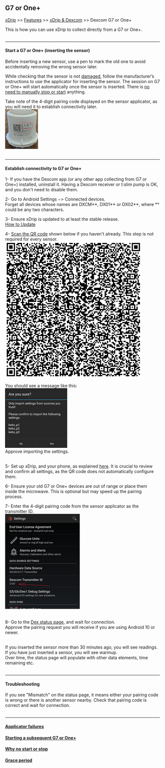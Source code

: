 ## G7 or One+  
[xDrip](../../README.md) >> [Features](../Features_page.md) >> [xDrip & Dexcom](../Dexcom_page.md) >> Dexcom G7 or One+  
  
This is how you can use xDrip to collect directly from a G7 or One+.  
<br/>  
  
---  
  
#### **Start a G7 or One+ (inserting the sensor)**  
Before inserting a new sensor, use a pen to mark the old one to avoid accidentally removing the wrong sensor later.  
  
While checking that the sensor is not [damaged](./G7ApplicatorFailures.md), follow the manufacturer’s instructions to use the applicator for inserting the sensor. The session on G7 or One+ will start automatically once the sensor is inserted. There is [no need to manually stop or start](./WhyNoG7Stop.md) anything.  
  
Take note of the 4-digit pairing code displayed on the sensor applicator, as you will need it to establish connectivity later.  
![](./images/G7_Applicator.png)  
<br/>  
  
---  
  
#### **Establish connectivity to G7 or One+**  
  
1- If you have the Dexcom app (or any other app collecting from G7 or One+) installed, uninstall it.  Having a Dexcom receiver or t:slim pump is OK, and you don't need to disable them.  
  
2- Go to Android Settings &#8722;> Connected devices.  
Forget all devices whose names are DXCM\*\*,  DX01\*\* or DX02\*\*, where \*\* could be any two characters.  
  
3- Ensure xDrip is updated to at least the stable release.  
[How to Update](../Updates.md)  
  
4- [Scan the QR code](../Settings/Scan_QR_Code.md) shown below if you haven't already.  This step is not required for every sensor.  
![](./images/G7_keks_QR.png)  
  
You should see a message like this:  
![](./images/keks_QR_confirm.png)  
Approve importing the settings.  
<br/>  
  
5- Set up xDrip, and your phone, as explained [here](../G6-Recommended-Settings.md).  It is crucial to review and confirm all settings, as the QR code does not automatically configure them.  
  
6- Ensure your old G7 or One+ devices are out of range or place them inside the microwave. This is optional but may speed up the pairing process.  
  
7-  Enter the 4-digit pairing code from the sensor applicator as the transmitter ID.  
![](./images/DexG7ID.png)  
<br/>  
  
8- Go to the [Dex status page](../StatusG5G6.md), and wait for connection.  
Approve the pairing request you will receive if you are using Android 10 or newer.  
<br/>  
  
If you inserted the sensor more than 30 minutes ago, you will see readings.  If you have just inserted a sensor, you will see warmup.  
Over time, the status page will populate with other data elements, time remaining etc.  
<br/>  
  
---  
  
#### **Troubleshooting**    
If you see "Mismatch" on the status page, it means either your pairing code is wrong or there is another sensor nearby. Check that pairing code is correct and wait for connection.  
<br/>  

---  

#### [Applicator failures](./G7ApplicatorFailures.md)
#### [Starting a subsequent G7 or One+](./SubsequentG7.md)  
#### [Why no start or stop](./WhyNoG7Stop.md)
#### [Grace period](./G7_Grace.md)
  
